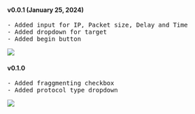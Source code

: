 #### v0.0.1 (January 25, 2024)
<pre>
- Added input for IP, Packet size, Delay and Time
- Added dropdown for target
- Added begin button</pre>
<img src='imgs/ver/0.0.1'>

#### v0.1.0
<pre>- Added fraggmenting checkbox
- Added protocol type dropdown</pre>
<img src='imgs/ver/0.1'>
